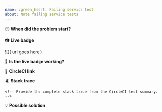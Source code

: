 ```yaml
---
name: :green_heart: Failing service test
about: Note failing service tests
---
```


:clock11: **When did the problem start?**

<!-- Indicate when the problem started -->

:camera: **Live badge**

<!-- Provide a link to the live badge in plain text and markdown.  -->

![]( url goes here )

:wrench: **Is the live badge working?**

<!-- Indicate whether or not the live badge is working. -->

:link: **CircleCI link**

<!-- Provide a link to the failing test in CircleCI. -->

:beetle: **Stack trace**

```
<!-- Provide the complete stack trace from the CircleCI test summary. -->
```

:bulb: **Possible solution**

<!--- Optional: only if you have suggestions on a fix/reason for the bug -->

<!-- Love Shields? Please consider donating $10 to sustain our activities:
👉  https://opencollective.com/shields -->
